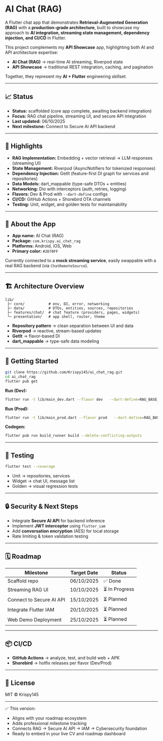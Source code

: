 # AI Chat (RAG)

A Flutter chat app that demonstrates **Retrieval-Augmented Generation (RAG)** with a **production-grade architecture**, built to showcase my approach to **AI integration, streaming state management, dependency injection, and CI/CD** in Flutter.

This project complements my **API Showcase** app, highlighting both AI and API architecture expertise:

- **AI Chat (RAG)** → real-time AI streaming, Riverpod state
- **API Showcase** → traditional REST integration, caching, and pagination

Together, they represent my **AI + Flutter** engineering skillset.

---

## 📈 Status

- **Status:** scaffolded (core app complete, awaiting backend integration)
- **Focus:** RAG chat pipeline, streaming UI, and secure API integration
- **Last updated:** 06/10/2025
- **Next milestone:** Connect to Secure AI API backend

---

## 🔑 Highlights

- **RAG Implementation:** Embedding + vector retrieval → LLM responses (streaming UI)
- **State Management:** Riverpod (AsyncNotifiers for tokenized responses)
- **Dependency Injection:** GetIt (feature-first DI graph for services and repositories)
- **Data Models:** dart_mappable (type-safe DTOs + entities)
- **Networking:** Dio with interceptors (auth, retries, logging)
- **Flavors:** Dev & Prod with `--dart-define` configs
- **CI/CD:** GitHub Actions + Shorebird OTA channels
- **Testing:** Unit, widget, and golden tests for maintainability

---

## 📱 About the App

- **App name:** AI Chat (RAG)
- **Package:** `com.krispy.ai_chat_rag`
- **Platforms:** Android, iOS, Web
- **Primary color:** `#2D70FF`

Currently connected to a **mock streaming service**, easily swappable with a real RAG backend (via `ChatRemoteSource`).

---

## 🏗 Architecture Overview

```
lib/
 ├─ core/           # env, DI, error, networking
 ├─ data/           # DTOs, entities, sources, repositories
 ├─ features/chat/  # chat feature (providers, pages, widgets)
 └─ presentation/   # app shell, router, theme
```

- **Repository pattern** → clean separation between UI and data
- **Riverpod** → reactive, stream-based updates
- **GetIt** → flavor-based DI
- **dart_mappable** → type-safe data modeling

---

## 🚀 Getting Started

```bash
git clone https://github.com/Krispy145/ai_chat_rag.git
cd ai_chat_rag
flutter pub get
```

**Run (Dev):**

```bash
flutter run -t lib/main_dev.dart --flavor dev   --dart-define=RAG_BASE_URL=https://api-dev.example.com   --dart-define=RAG_API_KEY=your-key
```

**Run (Prod):**

```bash
flutter run -t lib/main_prod.dart --flavor prod   --dart-define=RAG_BASE_URL=https://api.example.com   --dart-define=RAG_API_KEY=your-key
```

**Codegen:**

```bash
flutter pub run build_runner build --delete-conflicting-outputs
```

---

## 🧪 Testing

```bash
flutter test --coverage
```

- Unit → repositories, services
- Widget → chat UI, message list
- Golden → visual regression tests

---

## 🔒 Security & Next Steps

- Integrate **Secure AI API** for backend inference
- Implement **JWT interceptor** using `flutter_iam`
- Add **conversation encryption** (AES) for local storage
- Rate limiting & token validation testing

---

## 🗓 Roadmap

| Milestone                | Target Date | Status         |
| ------------------------ | ----------- | -------------- |
| Scaffold repo            | 06/10/2025  | ✅ Done        |
| Streaming RAG UI         | 10/10/2025  | ⏳ In Progress |
| Connect to Secure AI API | 15/10/2025  | ⏳ Planned     |
| Integrate Flutter IAM    | 20/10/2025  | ⏳ Planned     |
| Web Demo Deployment      | 25/10/2025  | ⏳ Planned     |

---

## 📦 CI/CD

- **GitHub Actions** → analyze, test, and build web + APK
- **Shorebird** → hotfix releases per flavor (Dev/Prod)

---

## 📄 License

MIT © Krispy145

---

✅ This version:

- Aligns with your roadmap ecosystem
- Adds professional milestone tracking
- Connects RAG → Secure AI API → IAM → Cybersecurity foundation
- Ready to embed in your live CV and roadmap dashboard
